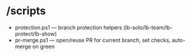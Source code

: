 # /scripts
- protection.ps1 — branch protection helpers (lb-solo/lb-team/lb-protect/lb-show)
- pr-merge.ps1 — open/reuse PR for current branch, set checks, auto-merge on green
